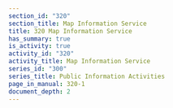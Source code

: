 ```yaml
---
section_id: "320"
section_title: Map Information Service
title: 320 Map Information Service
has_summary: true
is_activity: true
activity_id: "320"
activity_title: Map Information Service
series_id: "300"
series_title: Public Information Activities
page_in_manual: 320-1
document_depth: 2
---
```

